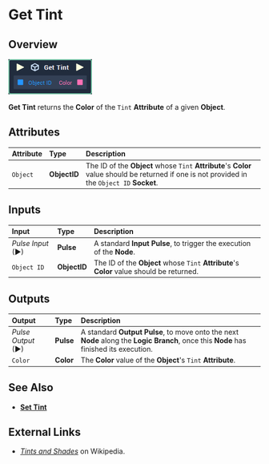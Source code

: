 # Get Tint

## Overview

![The Get Tint Node.](../../../.gitbook/assets/get-tint.PNG)

**Get Tint** returns the **Color** of the `Tint` **Attribute** of a given **Object**.

## Attributes

| Attribute | Type | Description |
| :--- | :--- | :--- |
| `Object` | **ObjectID** | The ID of the **Object** whose `Tint` **Attribute**'s **Color** value should be returned if one is not provided in the `Object ID` **Socket**. |

## Inputs

| Input | Type | Description |
| :--- | :--- | :--- |
| _Pulse Input_ \(►\) | **Pulse** | A standard **Input Pulse**, to trigger the execution of the **Node**. |
| `Object ID` | **ObjectID** | The ID of the **Object** whose `Tint` **Attribute**'s **Color** value should be returned. |

## Outputs

| Output | Type | Description |
| :--- | :--- | :--- |
| _Pulse Output_ \(►\) | **Pulse** | A standard **Output Pulse**, to move onto the next **Node** along the **Logic Branch**, once this **Node** has finished its execution. |
| `Color` | **Color** | The **Color** value of the **Object**'s `Tint` **Attribute**. |

## See Also

* [**Set Tint**](set-tint.md)

## External Links

* [_Tints and Shades_](https://en.wikipedia.org/wiki/Tints_and_shades) on Wikipedia.

